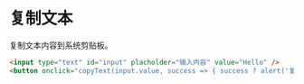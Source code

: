 # 复制文本
复制文本内容到系统剪贴板。

```html demo .doc
<input type="text" id="input" placholder="输入内容" value="Hello" />
<button onclick="copyText(input.value, success => { success ? alert('复制成功') : prompt('您的浏览器版本太低，请按 Ctrl+C 手动复制。', input.value) })">复制</button>
```